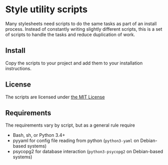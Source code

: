 # Style utility scripts

Many stylesheets need scripts to do the same tasks as part of an install process. Instead of constantly writing slightly different scripts, this is a set of scripts to handle the tasks and reduce duplication of work.

## Install

Copy the scripts to your project and add them to your installation instructions.

## License

The scripts are licensed under [the MIT License](LICENSE)

## Requirements

The requirements vary by script, but as a general rule require

- Bash, sh, or Python 3.4+
- pyyaml for config file reading from python (`python3-yaml` on Debian-based systems)
- psycopg2 for database interaction (`python3-psycopg2` on Debian-based systems)


